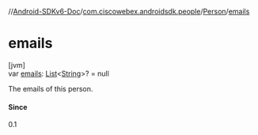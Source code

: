 //[Android-SDKv6-Doc](../../../index.md)/[com.ciscowebex.androidsdk.people](../index.md)/[Person](index.md)/[emails](emails.md)

# emails

[jvm]\
var [emails](emails.md): [List](https://kotlinlang.org/api/latest/jvm/stdlib/kotlin.collections/-list/index.html)&lt;[String](https://kotlinlang.org/api/latest/jvm/stdlib/kotlin/-string/index.html)&gt;? = null

The emails of this person.

#### Since

0.1
